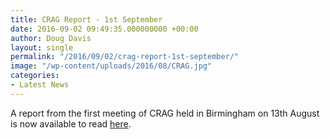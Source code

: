 ```yaml
---
title: CRAG Report - 1st September
date: 2016-09-02 09:49:35.000000000 +00:00
author: Doug Davis
layout: single
permalink: "/2016/09/02/crag-report-1st-september/"
image: "/wp-content/uploads/2016/08/CRAG.jpg"
categories:
- Latest News
---
```

A report from the first meeting of CRAG held in Birmingham on 13th August is now available to read [here](http:///review/report-010916/).
